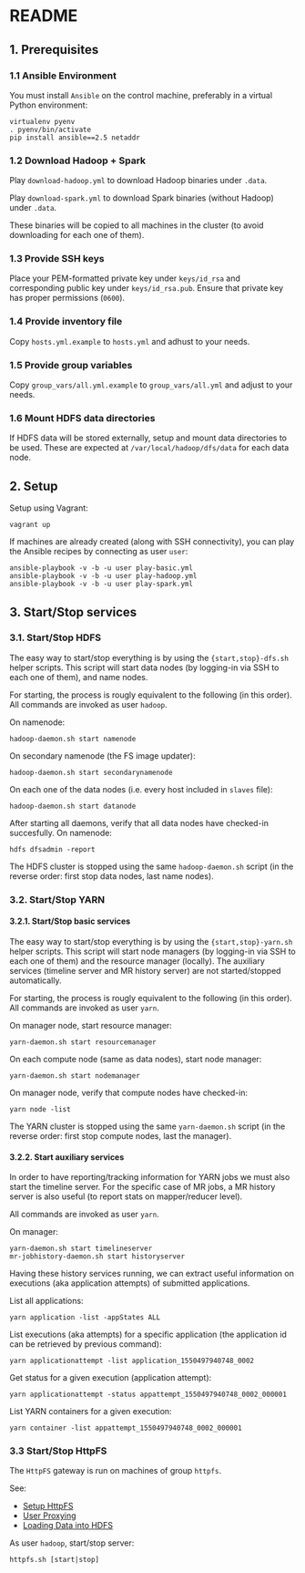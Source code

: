 # README

## 1. Prerequisites

### 1.1 Ansible Environment

You must install `Ansible` on the control machine, preferably in a virtual Python environment:

    virtualenv pyenv
    . pyenv/bin/activate
    pip install ansible==2.5 netaddr

### 1.2 Download Hadoop + Spark

Play `download-hadoop.yml` to download Hadoop binaries under `.data`. 

Play `download-spark.yml` to download Spark binaries (without Hadoop) under `.data`. 

These binaries will be copied to all machines in the cluster (to avoid downloading for each one of them).

### 1.3 Provide SSH keys

Place your PEM-formatted private key under `keys/id_rsa` and corresponding public key under `keys/id_rsa.pub`. 
Ensure that private key has proper permissions (`0600`).

### 1.4 Provide inventory file

Copy `hosts.yml.example` to `hosts.yml` and adhust to your needs.

### 1.5 Provide group variables

Copy `group_vars/all.yml.example` to `group_vars/all.yml` and adjust to your needs.

### 1.6 Mount HDFS data directories

If HDFS data will be stored externally, setup and mount data directories to be used. These are expected at `/var/local/hadoop/dfs/data` for each data node.

## 2. Setup

Setup using Vagrant:

    vagrant up

If machines are already created (along with SSH connectivity), you can play the Ansible recipes by connecting as user `user`:

    ansible-playbook -v -b -u user play-basic.yml
    ansible-playbook -v -b -u user play-hadoop.yml
    ansible-playbook -v -b -u user play-spark.yml

## 3. Start/Stop services

### 3.1. Start/Stop HDFS

The easy way to start/stop everything is by using the `{start,stop}-dfs.sh` helper scripts. This script will start data nodes (by logging-in via SSH to each one of them), and name nodes.

For starting, the process is rougly equivalent to the following (in this order). All commands are invoked as user `hadoop`.

On namenode:

    hadoop-daemon.sh start namenode

On secondary namenode (the FS image updater):

    hadoop-daemon.sh start secondarynamenode
    
On each one of the data nodes (i.e. every host included in `slaves` file):

    hadoop-daemon.sh start datanode

After starting all daemons, verify that all data nodes have checked-in succesfully. On namenode:

    hdfs dfsadmin -report

The HDFS cluster is stopped using the same `hadoop-daemon.sh` script (in the reverse order: first stop data nodes, last name nodes).

### 3.2. Start/Stop YARN 

#### 3.2.1. Start/Stop basic services

The easy way to start/stop everything is by using the `{start,stop}-yarn.sh` helper scripts. This script will start node managers (by logging-in via SSH to each one of them) and the resource manager (locally). The auxiliary services (timeline server and MR history server) are not started/stopped automatically.

For starting, the process is rougly equivalent to the following (in this order). All commands are invoked as user `yarn`.

On manager node, start resource manager:

    yarn-daemon.sh start resourcemanager
    
On each compute node (same as data nodes), start node manager:

    yarn-daemon.sh start nodemanager

On manager node, verify that compute nodes have checked-in:

    yarn node -list

The YARN cluster is stopped using the same `yarn-daemon.sh` script (in the reverse order: first stop compute nodes, last the manager).

#### 3.2.2. Start auxiliary services

In order to have reporting/tracking information for YARN jobs we must also start the timeline server. For the specific case of MR jobs, a MR history server is also useful (to report stats on mapper/reducer level).

All commands are invoked as user `yarn`.

On manager:

    yarn-daemon.sh start timelineserver
    mr-jobhistory-daemon.sh start historyserver

Having these history services running, we can extract useful information on executions (aka application attempts) of submitted applications.

List all applications:

    yarn application -list -appStates ALL
    
List executions (aka attempts) for a specific application (the application id can be retrieved by previous command):

    yarn applicationattempt -list application_1550497940748_0002
    
Get status for a given execution (application attempt):

    yarn applicationattempt -status appattempt_1550497940748_0002_000001

List YARN containers for a given execution:

    yarn container -list appattempt_1550497940748_0002_000001

### 3.3 Start/Stop HttpFS

The `HttpFS` gateway is run on machines of group `httpfs`. 

See:
 * [Setup HttpFS](https://hadoop.apache.org/docs/current/hadoop-hdfs-httpfs/ServerSetup.html)
 * [User Proxying](https://hadoop.apache.org/docs/current/hadoop-project-dist/hadoop-common/Superusers.html)
 * [Loading Data into HDFS](https://blogs.oracle.com/datawarehousing/data-loading-into-hdfs-part1)

As user `hadoop`, start/stop server:

    httpfs.sh [start|stop]

